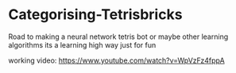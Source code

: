 # Categorising-Tetrisbricks
Road to making a neural network tetris bot or maybe other learning algorithms its a learning high way just for fun

working video: https://www.youtube.com/watch?v=WpVzFz4fppA
